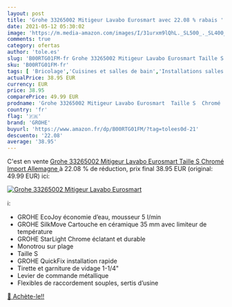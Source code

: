 ```yaml
---
layout: post
title: 'Grohe 33265002 Mitigeur Lavabo Eurosmart avec 22.08 % rabais '
date: 2021-05-12 05:30:02
image: 'https://m.media-amazon.com/images/I/31urxm9lQhL._SL500_._SL400_.jpg'
comments: true
category: ofertas
author: 'tole.es'
slug: 'B00RTG01FM-fr Grohe 33265002 Mitigeur Lavabo Eurosmart Taille S Chromé...'
sku: 'B00RTG01FM-fr'
tags: [ 'Bricolage','Cuisines et salles de bain','Installations salles de bain','Robinets de lavabo pour salle de bain','grohe', ]
actualPrice: 38.95 EUR
currency: EUR
price: 38.95
comparePrice: 49.99 EUR
prodname: 'Grohe 33265002 Mitigeur Lavabo Eurosmart  Taille S  Chromé   Import Allemagne '
country: 'fr'
flag: '🇫🇷'
brand: 'GROHE'
buyurl: 'https://www.amazon.fr/dp/B00RTG01FM/?tag=tolees0d-21'
descuento: '22.08'
average: '38.95'
---
```


C'est en vente [Grohe 33265002 Mitigeur Lavabo Eurosmart  Taille S  Chromé   Import Allemagne ](https://www.amazon.fr/dp/B00RTG01FM/?tag=tolees0d-21)  à  22.08 % de réduction, prix final  38.95 EUR (original: 49.99 EUR) ici:

[![Grohe 33265002 Mitigeur Lavabo Eurosmart](https://m.media-amazon.com/images/I/31urxm9lQhL._SL500_._SL400_.jpg)](https://www.amazon.fr/dp/B00RTG01FM/?tag=tolees0d-21)

ℹ️:

- GROHE EcoJoy économie d’eau, mousseur 5 l/min
- GROHE SilkMove Cartouche en céramique 35 mm avec limiteur de température
- GROHE StarLight Chrome éclatant et durable
- Monotrou sur plage
- Taille S
- GROHE QuickFix installation rapide
- Tirette et garniture de vidage 1-1/4"
- Levier de commande métallique
- Flexibles de raccordement souples, sertis d’usine

[🛒 Achète-le!!](https://www.amazon.fr/dp/B00RTG01FM/?tag=tolees0d-21)
